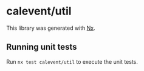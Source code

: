 # calevent/util

This library was generated with [Nx](https://nx.dev).

## Running unit tests

Run `nx test calevent/util` to execute the unit tests.
